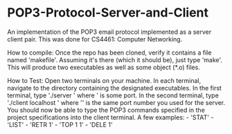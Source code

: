 # POP3-Protocol-Server-and-Client
An implementation of the POP3 email protocol implemented as a server client pair. This was done for CS4461: Computer Networking.

How to compile: Once the repo has been cloned, verify it contains a file named 'makefile'. Assuming it's there (which it should be), just type 'make'. This will produce two executables as well as some object (*.o) files.

How to Test: Open two terminals on your machine. In each terminal, navigate to the directory containing the designated executables. In the first terminal, type './server <port>' where '<port> is some port. In the second terminal, type './client localhost <port>' where '<port>' is the same port number you used for the server.
You should now be able to type the POP3 commands specified in the project specifications into the client terminal.
A few examples:
	- 'STAT'
	- 'LIST'
	- 'RETR 1'
	- 'TOP 1 1'
	- 'DELE 1'
